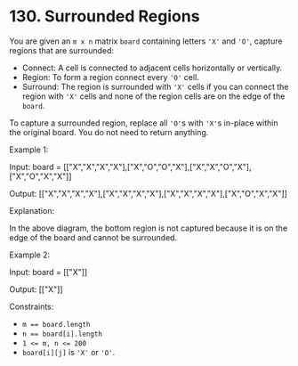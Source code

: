 # 130. Surrounded Regions

You are given an `m x n` matrix `board` containing letters `'X'` and `'O'`, capture regions that are surrounded:

- Connect: A cell is connected to adjacent cells horizontally or vertically.
- Region: To form a region connect every `'O'` cell.
- Surround: The region is surrounded with `'X'` cells if you can connect the region with `'X'` cells and none of the region cells are on the edge of the `board`.

To capture a surrounded region, replace all `'O'`s with `'X'`s in-place within the original board. You do not need to return anything.

Example 1:

Input: board = [["X","X","X","X"],["X","O","O","X"],["X","X","O","X"],["X","O","X","X"]]

Output: [["X","X","X","X"],["X","X","X","X"],["X","X","X","X"],["X","O","X","X"]]

Explanation:

In the above diagram, the bottom region is not captured because it is on the edge of the board and cannot be surrounded.

Example 2:

Input: board = [["X"]]

Output: [["X"]]

Constraints:

- `m == board.length`
- `n == board[i].length`
- `1 <= m, n <= 200`
- `board[i][j]` is `'X'` or `'O'`.
